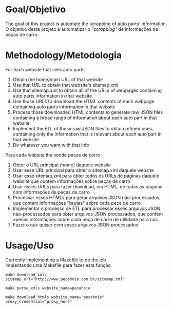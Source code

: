 # Goal/Objetivo

The goal of this project is automate the scrapping of auto parts' information.<br>
O objetivo deste projeto é automatizar o *"scrapping"* de informações de peças de carro.

# Methodology/Metodologia

For each website that sells auto parts
1. Obtain the home/main URL of that website
2. Use that URL to obtain that website's sitemap.xml
3. Use that sitemap.xml to obtain all of the URLs of webpages containing auto parts information in that website
4. Use those URLs to download the HTML contents of each webpage containing auto parts information in that website
5. Process those downloaded HTML contents to generate raw JSON files containing a broad range of information about each auto part in that website
6. Implement the ETL of those raw JSON files to obtain refined ones, containing only the information that is relevant about each auto part in that website
7. Do whatever you want with that info

Para cada website the vende peças de carro
1. Obter o URL principal (home) daquele website
2. Usar esse URL principal para obter o sitemap.xml daquele website
3. Usar esse sitemap.xml para obter todos os URLs de páginas daquele website que contém informações sobre peças de carro
4. Usar esses URLs para fazer download, em HTML, de todas as páginas com informações de peças de carro
5. Processar esses HTMLs para gerar arquivos JSON não-processados, que contém informações "brutas" sobre cada peça de carro
6. Implementar o processo de ETL para processar esses arquivos JSON não-processados para obter arquivos JSON processados, que contém apenas informações sobre cada peça de carro de utilidade para nós
7. Fazer o que quiser com esses arquivos JSON processados

# Usage/Uso

Currently implementing a Makefile to do the job <br>
Implentando uma Makefile para fazer esta função

`make download_xmls sitemap_url="http://www.pecahoje.com.br/sitemap.xml"`

`make parse_xmls website_name=pecahoje`

`make download_htmls website_name="pecahoje" proxy_credential="proxy_here"`